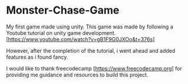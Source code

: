 # Monster-Chase-Game

My first game made using unity.
This game was made by following a Youtube tutorial on unity game development. 
[https://www.youtube.com/watch?v=gB1F9G0JXOo&t=376s]

However, after the completion of the tutorial, i went ahead and added features as i found fancy.

I would like to thank freecodecamp [https://www.freecodecamp.org] for providing me guidance and resources to build this project.
